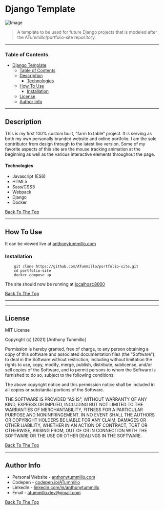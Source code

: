 # Django Template

![Image](https://drive.google.com/uc?export=view&id=1w4NZCoaAihV6emR45mIQp813VJWyigXn)

> A template to be used for future Django projects that is modeled after the ATummillo/portfolio-site repository.

---
### Table of Contents

- [Django Template](#django-template)
    - [Table of Contents](#table-of-contents)
  - [Description](#description)
      - [Technologies](#technologies)
  - [How To Use](#how-to-use)
    - [Installation](#installation)
  - [License](#license)
  - [Author Info](#author-info)

---

## Description

This is my first 100% custom built, "farm to table" project. It is serving as both my own personally branded website and online portfolio. I am the sole contributor from design through to the latest live version. Some of my favorite aspects of this site are the mouse tracking animation at the beginning as well as the various interactive elements throughout the page. 

#### Technologies

- Javascript (ES6)
- HTML5
- Sass/CSS3
- Webpack
- Django
- Docker

[Back To The Top](#my-portfolio-site)

---

## How To Use

It can be viewed live at [anthonytummillo.com](https://anthonytummillo.com)

### Installation

```unix
    git clone https://github.com/ATummillo/portfolio-site.git
    cd portfolio-site
    docker-compose up
```
The site should now be running at [localhost:8000](http://localhost:8000)

[Back To The Top](#my-portfolio-site)

---

---

## License

MIT License

Copyright (c) [2021] [Anthony Tummillo]

Permission is hereby granted, free of charge, to any person obtaining a copy
of this software and associated documentation files (the "Software"), to deal
in the Software without restriction, including without limitation the rights
to use, copy, modify, merge, publish, distribute, sublicense, and/or sell
copies of the Software, and to permit persons to whom the Software is
furnished to do so, subject to the following conditions:

The above copyright notice and this permission notice shall be included in all
copies or substantial portions of the Software.

THE SOFTWARE IS PROVIDED "AS IS", WITHOUT WARRANTY OF ANY KIND, EXPRESS OR
IMPLIED, INCLUDING BUT NOT LIMITED TO THE WARRANTIES OF MERCHANTABILITY,
FITNESS FOR A PARTICULAR PURPOSE AND NONINFRINGEMENT. IN NO EVENT SHALL THE
AUTHORS OR COPYRIGHT HOLDERS BE LIABLE FOR ANY CLAIM, DAMAGES OR OTHER
LIABILITY, WHETHER IN AN ACTION OF CONTRACT, TORT OR OTHERWISE, ARISING FROM,
OUT OF OR IN CONNECTION WITH THE SOFTWARE OR THE USE OR OTHER DEALINGS IN THE
SOFTWARE.

[Back To The Top](#my-portfolio-site)

---

## Author Info

- Personal Website - [anthonytummillo.com](https://anthonytummillo.com)
- Codepen - [codepen.io/ATummillo](https://codepen.io/ATummillo/)
- LinkedIn - [linkedin.com/in/anthonytummillo](https://www.linkedin.com/in/anthonytummillo/)
- Email - atummillo.dev@gmail.com

[Back To The Top](#my-portfolio-site)